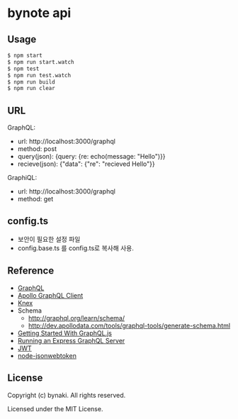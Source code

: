 # bynote api


## Usage

```bash
$ npm start
$ npm run start.watch
$ npm test
$ npm run test.watch
$ npm run build
$ npm run clear
```


## URL

GraphQL:
- url: http://localhost:3000/graphql
- method: post
- query(json): {query: {re: echo(message: "Hello")}}
- recieve(json): {"data": {"re": "recieved Hello"}}

GraphiQL:
- url: http://localhost:3000/graphql
- method: get


## config.ts
- 보안이 필요한 설정 파일
- config.base.ts 를 config.ts로 복사해 사용.


## Reference

- [GraphQL](http://graphql.org)
- [Apollo GraphQL Client](http://dev.apollodata.com)
- [Knex](http://knexjs.org)
- Schema
  - http://graphql.org/learn/schema/
  - http://dev.apollodata.com/tools/graphql-tools/generate-schema.html
- [Getting Started With GraphQL.js](http://graphql.org/graphql-js/)
- [Running an Express GraphQL Server](http://graphql.org/graphql-js/running-an-express-graphql-server/)
- [JWT](https://jwt.io)
- [node-jsonwebtoken](https://github.com/auth0/node-jsonwebtoken)


## License

Copyright (c) bynaki. All rights reserved.

Licensed under the MIT License.